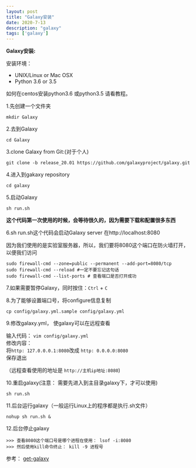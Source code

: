 ```yaml
---
layout: post
title: "Galaxy安装"
date: 2020-7-13 
description: "galaxy"
tags: ['galaxy']
---  
```

**Galaxy安装:**

安装环境： 
- UNIX/Linux or Mac OSX
- Python 3.6 or 3.5
	
如何在centos安装python3.6 或python3.5 请看教程。


1.先创建一个文件夹

```
mkdir Galaxy
```

2.去到Galaxy

```
cd Galaxy
```

3.clone Galaxy from Git:(对于个人)

```
git clone -b release_20.01 https://github.com/galaxyproject/galaxy.git
```

4.进入到gakaxy repository

```
cd galaxy
```
	
5.启动Galaxy

```
sh run.sh
```

**这个代码第一次使用的时候，会等待很久的，因为需要下载和配置很多东西**

6.sh run.sh这个代码会启动Galaxy server 在http://localhost:8080
	
因为我们使用的是实验室服务器，所以，我们要将8080这个端口在防火墙打开，以便我们访问
	
```
sudo firewall-cmd --zone=public --permanent --add-port=8080/tcp
sudo firewall-cmd --reload #一定不要忘记这句话
sudo firewall-cmd --list-ports # 查看端口是否打开成功
```
	
7.如果需要暂停Galaxy，同时按住：`Ctrl` + `C`
	
8.为了能够设置端口号，将configure信息复制
```
cp config/galaxy.yml.sample config/galaxy.yml
```

9.修改galaxy.yml， 使galaxy可以在远程查看   

 输入代码： `vim config/galaxy.yml`     
 修改内容：  
	将`http: 127.0.0.0.1:8080`改成 `http: 0.0.0.0:8080`   
 保存退出  
	
（远程查看使用的地址是 `http://主机ip地址:8080`)
	
10.重启galaxy(注意： 需要先进入到主目录galaxy下，才可以使用)
```
sh run.sh
```

11.后台运行galaxy（一般运行Linux上的程序都是执行.sh文件）

```
nohup sh run.sh &
```

12.后台停止galaxy
```
>>> 查看8080这个端口号是哪个进程在使用： lsof -i:8080
>>> 然后使用kill命令终止： kill -9 进程号
```

参考：
	[get-galaxy](https://galaxyproject.org/admin/get-galaxy/)